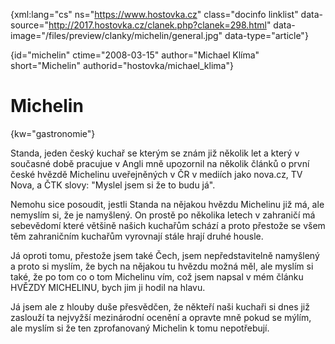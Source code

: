 
{xml:lang="cs" ns="https://www.hostovka.cz" class="docinfo linklist" data-source="http://2017.hostovka.cz/clanek.php?clanek=298.html" data-image="/files/preview/clanky/michelin/general.jpg" data-type="article"}

{id="michelin" ctime="2008-03-15" author="Michael Klíma" short="Michelin" authorid="hostovka/michael_klima"}

# Michelin

<!-- generated attribute kw by user_udpatekw.sh on 2019-03-13, do not edit -->

{kw="gastronomie"}

Standa, jeden český kuchař se kter‎ým se znám již několik let a kter‎ý v současné době pracujue v Angli mně upozornil na několik článků o první české hvězdě Michelinu uveřejněných v ČR v mediích jako nova.cz, TV Nova, a ČTK slovy: "Myslel jsem si že to budu já".

Nemohu sice posoudit, jestli Standa na nějakou hvězdu Michelinu již má, ale nemyslím si, že je namyšlen‎ý. On prostě po několika letech v zahraničí má sebevědomí které většině našich kuchařům schází a proto přestože se všem těm zahraničním kuchařům vyrovnají stále hrají druhé housle.

Já oproti tomu, přestože jsem také Čech, jsem nepředstavitelně namyšlen‎ý a proto si myslím, že bych na nějakou tu hvězdu možná měl, ale myslím si také, že po tom co o tom Michelinu vím, což jsem napsal v mém článku HVĚZDY MICHELINU, bych jim ji hodil na hlavu.

Já jsem ale z hlouby duše přesvědčen, že někteří naši kuchaři si dnes již zaslouží ta nejvyžší mezinárodní ocenění a opravte mně pokud se m‎‎ýlím, ale myslím si že ten zprofanovaný Michelin k tomu nepotřebují.

